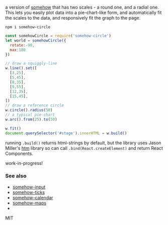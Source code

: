 a version of [somehow](https://github.com/spencermountain/somehow) that has two scales - a round one, and a radial one.
This lets you easily plot data into a pie-chart-like form, and automatically fit the scales to the data, and responsively fit the graph to the page.

`npm i somehow-circle`

```js
const somehowCircle = require('somehow-circle')
let world = somehowCircle({
  rotate:-90,
  max:180
})

// draw a squiggly-line
w.line().set([
  [3,25],
  [5,45],
  [8,35],
  [9,55],
  [12,35],
  [15,45],
])
// draw a reference circle
w.circle().radius(50)
// a typical pie-chart
w.arc().from(25).to(50)

w.fit()
document.querySelector('#stage').innerHTML = w.build()
```

running `.build()` returns html-strings by default, but the library uses Jason Miller's [htm](https://github.com/developit/htm) library so can call `.bind(React.createElement)` and return React Components.

work-in-progress!

### See also
* [somehow-input](https://github.com/spencermountain/somehow-input)
* [somehow-ticks](https://github.com/spencermountain/somehow-ticks)
* [somehow-calendar](https://github.com/spencermountain/somehow-calendar)
* [somehow-maps](https://github.com/spencermountain/somehow-maps)
* 
MIT